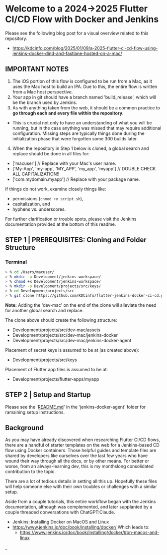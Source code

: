 # Welcome to a 2024->2025 Flutter CI/CD Flow with Docker and Jenkins

Please see the following blog post for a visual overview related to this repository.

- https://kdcinfo.com/blog/2025/01/09/a-2025-flutter-ci-cd-flow-using-jenkins-docker-dind-and-fastlane-hosted-on-a-mac/


## IMPORTANT NOTES

1. The iOS portion of this flow is configured to be run from a Mac, as it uses the Mac host to build an IPA. Due to this, the entire flow is written from a Mac host perspective.
2. Your app in git should have a branch named 'build_release', which will be the branch used by Jenkins.
3. As with anything taken from the web, it should be a common practice to **go through each and every file within the repository**.
  - This is crucial not only to have an understanding of what you will be running, but in the case anything was missed that may require additional configuration. Missing steps are typically things done during the initialization phase that were forgotten some 300 builds later.
4. When the repository in Step 1 below is cloned, a global search and replace should be done in all files for:
  - ['macuser'] // Replace with your Mac's user name.
  - ['My-App', 'my-app', 'MY_APP', 'my_app', 'myapp'] // DOUBLE CHECK ALL CAPITALIZATION!!
  - ['com.mydomain.myapp'] // Replace with your package name.

If things do not work, examine closely things like:
  - permissions (`chmod +x script.sh`),
  - capitalization, and
  - hyphens vs. underscores.

For further clarification or trouble spots, please visit the Jenkins documentation provided at the bottom of this readme.


## STEP 1 | PREREQUISITES: Cloning and Folder Structure

### Terminal

```sh
> % cd /Users/macuser/
> % mkdir -p Development/jenkins-workspace/
> % chmod +x Development/jenkins-workspace/
> % mkdir -p Development/projects/src/keys/
> % cd Development/projects/src
> % git clone https://github.com/KDCinfo/flutter-jenkins-docker-ci-cd.git dev-mac
```

**Note:** Adding the 'dev-mac' on the end of the clone will alleviate the need for another global search and replace.

The clone above should create the following structure:

- Development/projects/src/dev-mac/assets
- Development/projects/src/dev-mac/jenkins-docker
- Development/projects/src/dev-mac/jenkins-docker-agent

Placement of secret keys is assumed to be at (as created above):

- Development/projects/src/keys

Placement of Flutter app files is assumed to be at:

- Development/projects/flutter-apps/myapp


## STEP 2 | Setup and Startup

Please see the '[README.md](jenkins-docker-agent/README.md)' in the 'jenkins-docker-agent' folder for ramaining setup instructions.


## Background

As you may have already discovered when researching Flutter CI/CD flows, there are a handful of starter templates on the web for a Jenkins-based CD flow using Docker containers. Those helpful guides and template files are shared by developers like ourselves over the last few years who have wound their way through all the docs, or by other means. For better or worse, from an always-learning dev, this is my monthslong consolidated contribution to the topic.

There are a lot of tedious details in setting all this up. Hopefully these files will help someone else with their own troubles or challenges with a similar setup.

Aside from a couple tutorials, this entire workflow began with the Jenkins documentation, although was complemented, and later supplanted by a couple threaded conversations with ChatGPT:Claude.

- Jenkins: Installing Docker on MacOS and Linux
- https://www.jenkins.io/doc/book/installing/docker/
	Which leads to:
	- https://www.jenkins.io/doc/book/installing/docker/#on-macos-and-linux

_
